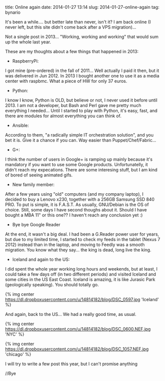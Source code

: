 title: Online again
date: 2014-01-27 13:14
slug: 2014-01-27-online-again
tag: bynario

It's been a while.... but better late than never, isn't it? I am back online (I never left, but this site didn't come back after a VPS migration)...  

Not a single post in 2013... "Working, working and working" that would sum up the whole last year.

These are my thoughts about a few things that happened in 2013:

- RaspberryPi:

I got mine (pre-ordered) in the fall of 2011... Well actually I paid it then, but it was delivered in Jun 2012. In 2013 I bought another one to use it as a media center with raspbmc. What a piece of HW for only 37 euros.  

- Python:

I know I know, Python is OLD, but believe or not, I never used it before until 2013. I am not a developer, but Bash and Perl gave me pretty much everything I needed... Until I started to play with Python, it's easy, fast, and there are modules for almost everything you can think of. 

- Ansible: 

According to them, "a radically simple IT orchestration solution", and you bet it is. Give it a chance if you can. Way easier than Puppet/Chef/Fabric...

- G+: 

I think the number of users in Google+ is ramping up mainly because it's mandatory if you want to use some Google products. Unfortunatelly, it didn't reach my expecations. There are some interesing stuff, but I am kind of bored of seeing animated gifs.

- New family member:

After a few years using "old" computers (and my company laptop), I decided to buy a Lenovo x230, together with a 256GB Samsung SSD 840 PRO. To put is simple, it is F.A.S.T. As usually, GNU/Debian is the OS of choice. Still, some days I have second thoughs about it. Should I have bought a MBA 11" or this one?? I haven't reach any conclusion yet :)

- Bye bye Google Reader

At the end, it wasn't a big deal. I had been a G.Reader power user for years, but due to my limited time, I started to check my feeds in the tablet (Nexus 7 2012) instead than in the laptop, and moving to Feedly was a smooth migration. You know what they say... the king is dead, long live the king.

- Iceland and again to the US:

I did spent the whole year working long hours and weekends, but at least, I could take a few days off (in two different periods) and visited Iceland and some cities in the US East Coast. Iceland is amazing, it is like Jurasic Park (geologically speaking). You should totally go.

{% img center https://dl.dropboxusercontent.com/u/14814182/blog/DSC_0597.jpg 'Iceland' %}

And again, back to the US... We had a really good time, as usual.

{% img center https://dl.dropboxusercontent.com/u/14814182/blog/DSC_0600.NEF.jpg 'NYC' %}

{% img center https://dl.dropboxusercontent.com/u/14814182/blog/DSC_1057.NEF.jpg 'chicago' %}

I will try to write a few post this year, but I can't promise anything

//Bye
